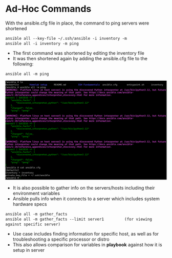 # Ad-Hoc Commands 

With the ansible.cfg file in place, the command to ping servers were shortened 

```
ansible all --key-file ~/.ssh/ansible -i inventory -m 
ansible all -i inventory -m ping
```
- The first command was shortened by editing the inventory file
- It was then shortened again by adding the ansible.cfg file to the following:

```
ansible all -m ping
```
![screenshot of pinging all servers](server_ping_success.png)

- It is also possible to gather info on the servers/hosts including their environment variables  
- Ansible pulls info when it connects to a server which includes system hardware specs 

```
ansible all -m gather_facts
ansible all -m gather_facts --limit server1 		(for viewing against specific server) 
```
- Use case includes finding information for specific host, as well as for troubleshooting a specific processor or distro
- This also allows comparison for variables in **playbook** against how it is setup in server  